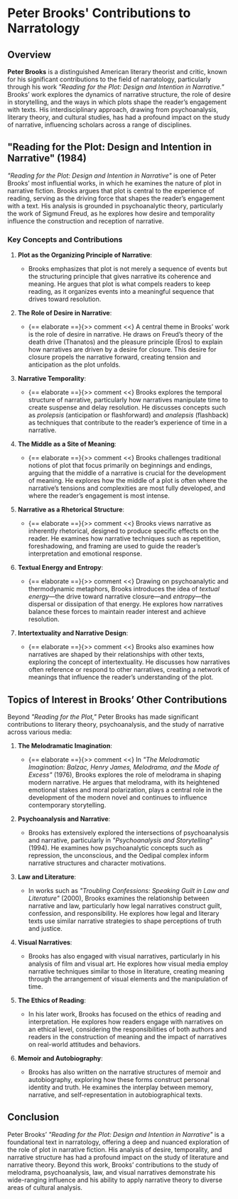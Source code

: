 # Peter Brooks' Contributions to Narratology

## Overview

**Peter Brooks** is a distinguished American literary theorist and critic, known for his significant contributions to the field of narratology, particularly through his work *"Reading for the Plot: Design and Intention in Narrative."* Brooks’ work explores the dynamics of narrative structure, the role of desire in storytelling, and the ways in which plots shape the reader’s engagement with texts. His interdisciplinary approach, drawing from psychoanalysis, literary theory, and cultural studies, has had a profound impact on the study of narrative, influencing scholars across a range of disciplines.

## "Reading for the Plot: Design and Intention in Narrative" (1984)

*"Reading for the Plot: Design and Intention in Narrative"* is one of Peter Brooks’ most influential works, in which he examines the nature of plot in narrative fiction. Brooks argues that plot is central to the experience of reading, serving as the driving force that shapes the reader’s engagement with a text. His analysis is grounded in psychoanalytic theory, particularly the work of Sigmund Freud, as he explores how desire and temporality influence the construction and reception of narrative.

### Key Concepts and Contributions

1. **Plot as the Organizing Principle of Narrative**:
   - Brooks emphasizes that plot is not merely a sequence of events but the structuring principle that gives narrative its coherence and meaning. He argues that plot is what compels readers to keep reading, as it organizes events into a meaningful sequence that drives toward resolution.

2. **The Role of Desire in Narrative**:
   - {== elaborate ==}{>> comment <<} A central theme in Brooks’ work is the role of desire in narrative. He draws on Freud’s theory of the death drive (Thanatos) and the pleasure principle (Eros) to explain how narratives are driven by a desire for closure. This desire for closure propels the narrative forward, creating tension and anticipation as the plot unfolds.

3. **Narrative Temporality**:
   - {== elaborate ==}{>> comment <<} Brooks explores the temporal structure of narrative, particularly how narratives manipulate time to create suspense and delay resolution. He discusses concepts such as *prolepsis* (anticipation or flashforward) and *analepsis* (flashback) as techniques that contribute to the reader’s experience of time in a narrative.

4. **The Middle as a Site of Meaning**:
   - {== elaborate ==}{>> comment <<} Brooks challenges traditional notions of plot that focus primarily on beginnings and endings, arguing that the middle of a narrative is crucial for the development of meaning. He explores how the middle of a plot is often where the narrative’s tensions and complexities are most fully developed, and where the reader’s engagement is most intense.

5. **Narrative as a Rhetorical Structure**:
   - {== elaborate ==}{>> comment <<} Brooks views narrative as inherently rhetorical, designed to produce specific effects on the reader. He examines how narrative techniques such as repetition, foreshadowing, and framing are used to guide the reader’s interpretation and emotional response.

6. **Textual Energy and Entropy**:
   - {== elaborate ==}{>> comment <<} Drawing on psychoanalytic and thermodynamic metaphors, Brooks introduces the idea of *textual energy*—the drive toward narrative closure—and *entropy*—the dispersal or dissipation of that energy. He explores how narratives balance these forces to maintain reader interest and achieve resolution.

7. **Intertextuality and Narrative Design**:
   - {== elaborate ==}{>> comment <<} Brooks also examines how narratives are shaped by their relationships with other texts, exploring the concept of intertextuality. He discusses how narratives often reference or respond to other narratives, creating a network of meanings that influence the reader’s understanding of the plot.

## Topics of Interest in Brooks’ Other Contributions

Beyond *"Reading for the Plot,"* Peter Brooks has made significant contributions to literary theory, psychoanalysis, and the study of narrative across various media:

1. **The Melodramatic Imagination**:
   - {== elaborate ==}{>> comment <<} In *"The Melodramatic Imagination: Balzac, Henry James, Melodrama, and the Mode of Excess"* (1976), Brooks explores the role of melodrama in shaping modern narrative. He argues that melodrama, with its heightened emotional stakes and moral polarization, plays a central role in the development of the modern novel and continues to influence contemporary storytelling.

2. **Psychoanalysis and Narrative**:
   - Brooks has extensively explored the intersections of psychoanalysis and narrative, particularly in *"Psychoanalysis and Storytelling"* (1994). He examines how psychoanalytic concepts such as repression, the unconscious, and the Oedipal complex inform narrative structures and character motivations.

3. **Law and Literature**:
   - In works such as *"Troubling Confessions: Speaking Guilt in Law and Literature"* (2000), Brooks examines the relationship between narrative and law, particularly how legal narratives construct guilt, confession, and responsibility. He explores how legal and literary texts use similar narrative strategies to shape perceptions of truth and justice.

4. **Visual Narratives**:
   - Brooks has also engaged with visual narratives, particularly in his analysis of film and visual art. He explores how visual media employ narrative techniques similar to those in literature, creating meaning through the arrangement of visual elements and the manipulation of time.

5. **The Ethics of Reading**:
   - In his later work, Brooks has focused on the ethics of reading and interpretation. He explores how readers engage with narratives on an ethical level, considering the responsibilities of both authors and readers in the construction of meaning and the impact of narratives on real-world attitudes and behaviors.

6. **Memoir and Autobiography**:
   - Brooks has also written on the narrative structures of memoir and autobiography, exploring how these forms construct personal identity and truth. He examines the interplay between memory, narrative, and self-representation in autobiographical texts.

## Conclusion

Peter Brooks’ *"Reading for the Plot: Design and Intention in Narrative"* is a foundational text in narratology, offering a deep and nuanced exploration of the role of plot in narrative fiction. His analysis of desire, temporality, and narrative structure has had a profound impact on the study of literature and narrative theory. Beyond this work, Brooks’ contributions to the study of melodrama, psychoanalysis, law, and visual narratives demonstrate his wide-ranging influence and his ability to apply narrative theory to diverse areas of cultural analysis.
